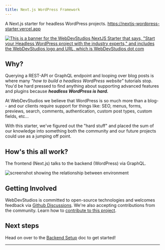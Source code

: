 ```yaml
---
title: Next.js WordPress Framework
---
```


A Next.js starter for headless WordPress projects. <https://nextjs-wordpress-starter.vercel.app>

[![This is a banner for the WebDevStudios NextJS Starter that says, "Start your Headless WordPress project with the industry experts," and includes the WebDevStudios logo and URL, which is WebDevStudios dot com](https://nextjs.wpengine.com/wp-content/uploads/2021/06/WDS-GitHub-Banner.png)](https://webdevstudios.com/solutions/wordpress-headless-cms/)

## Why?

Querying a REST-API or GraphQL endpoint and looping over blog posts is where many _"how to build a headless WordPress website"_ tutorials stop. You'd be hard pressed to find anything about supporting advanced features and plugins because **_headless WordPress is hard._**

At WebDevStudios we believe that WordPress is so much more than a blog-- and our clients require support for things like: SEO, menus, forms, previews, search, comments, authentication, custom post types, custom fields, etc...

With this starter, we've figured out the "hard stuff" and placed the sum of our knowledge into something both the community and our future projects could use as a jumping off point.

## How's this all work?

The frontend (Next.js) talks to the backend (WordPress) via GraphQL.

![screenshot showing the relationship between environment](/img/nextjs-wordpress-starter-frontend-backend-graphic.png)

## Getting Involved

WebDevStudios is committed to open-source technologies and welcomes feedback via [Github Discussions](https://github.com/WebDevStudios/nextjs-wordpress-starter/discussions). We're also accepting contributions from the community. Learn how to [contribute to this project](https://github.com/WebDevStudios/nextjs-wordpress-starter/blob/main/CONTRIBUTING.md).

## Next steps

Head on over to the [Backend Setup](/backend/index) doc to get started!

---
